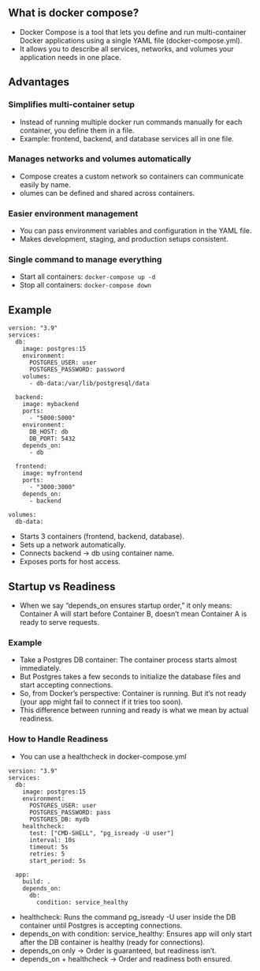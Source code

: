 ## What is docker compose?
- Docker Compose is a tool that lets you define and run multi-container Docker applications using a single YAML file (docker-compose.yml).
- It allows you to describe all services, networks, and volumes your application needs in one place.

## Advantages
### Simplifies multi-container setup
- Instead of running multiple docker run commands manually for each container, you define them in a file.
- Example: frontend, backend, and database services all in one file.
### Manages networks and volumes automatically
- Compose creates a custom network so containers can communicate easily by name.
- olumes can be defined and shared across containers.
### Easier environment management
- You can pass environment variables and configuration in the YAML file.
- Makes development, staging, and production setups consistent.
### Single command to manage everything
- Start all containers: ```docker-compose up -d```
- 	Stop all containers: ```docker-compose down```

## Example
```
version: "3.9"
services:
  db:
    image: postgres:15
    environment:
      POSTGRES_USER: user
      POSTGRES_PASSWORD: password
    volumes:
      - db-data:/var/lib/postgresql/data

  backend:
    image: mybackend
    ports:
      - "5000:5000"
    environment:
      DB_HOST: db
      DB_PORT: 5432
    depends_on:
      - db

  frontend:
    image: myfrontend
    ports:
      - "3000:3000"
    depends_on:
      - backend

volumes:
  db-data:
```
- Starts 3 containers (frontend, backend, database).
- Sets up a network automatically.
- Connects backend → db using container name.
- Exposes ports for host access.

## Startup vs Readiness
- When we say “depends_on ensures startup order,” it only means: Container A will start before Container B, doesn’t mean Container A is ready to serve requests.
### Example
- Take a Postgres DB container: The container process starts almost immediately.
- But Postgres takes a few seconds to initialize the database files and start accepting connections.
- So, from Docker’s perspective: Container is running. But it’s not ready (your app might fail to connect if it tries too soon).
- This difference between running and ready is what we mean by actual readiness.
### How to Handle Readiness
- You can use a healthcheck in docker-compose.yml
```
version: "3.9"
services:
  db:
    image: postgres:15
    environment:
      POSTGRES_USER: user
      POSTGRES_PASSWORD: pass
      POSTGRES_DB: mydb
    healthcheck:
      test: ["CMD-SHELL", "pg_isready -U user"]
      interval: 10s
      timeout: 5s
      retries: 5
      start_period: 5s

  app:
    build: .
    depends_on:
      db:
        condition: service_healthy
```
- healthcheck: Runs the command pg_isready -U user inside the DB container until Postgres is accepting connections.
- depends_on with condition: service_healthy: Ensures app will only start after the DB container is healthy (ready for connections).
- depends_on only → Order is guaranteed, but readiness isn’t.
- depends_on + healthcheck → Order and readiness both ensured.
